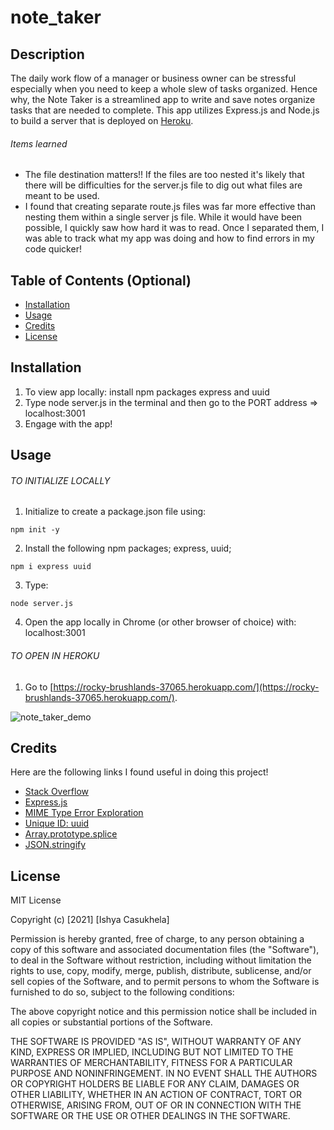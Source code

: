 # note_taker

## Description 
The daily work flow of a manager or business owner can be stressful especially when you need to keep a whole slew of tasks organized. Hence why, the Note Taker is a streamlined app to write and save notes organize tasks that are needed to complete. This app utilizes Express.js and Node.js to build a server that is deployed on [Heroku](https://rocky-brushlands-37065.herokuapp.com/).
###### Items learned
- The file destination matters!! If the files are too nested it's likely that there will be difficulties for the server.js file to dig out what files are meant to be used.
- I found that creating separate route.js files was far more effective than nesting them within a single server js file. While it would have been possible, I quickly saw how hard it was to read. Once I separated them, I was able to track what my app was doing and how to find errors in my code quicker!

## Table of Contents (Optional)
- [Installation](#installation)
- [Usage](#usage)
- [Credits](#credits)
- [License](#license)

## Installation
1. To view app locally: install npm packages express and uuid
2. Type node server.js in the terminal and then go to the PORT address => localhost:3001
3. Engage with the app!

## Usage
###### TO INITIALIZE LOCALLY
1. Initialize to create a package.json file using:
```
npm init -y
```
2. Install the following npm packages; express, uuid; 
```
npm i express uuid
```
3. Type:
```
node server.js
```
4. Open the app locally in Chrome (or other browser of choice) with: localhost:3001

###### TO OPEN IN HEROKU
1. Go to [https://rocky-brushlands-37065.herokuapp.com/](https://rocky-brushlands-37065.herokuapp.com/).
    
![note_taker_demo](assets/note_taker_app_demo.gif)
  
## Credits
Here are the following links I found useful in doing this project!
- [Stack Overflow](https://stackoverflow.com/questions/5924072/express-js-cant-get-my-static-files-why)
- [Express.js](https://expressjs.com/en/starter/static-files.html)
- [MIME Type Error Exploration](https://developer.mozilla.org/en-US/docs/Learn/Server-side/Configuring_server_MIME_types)
- [Unique ID: uuid](https://www.npmjs.com/package/uuid)
- [Array.prototype.splice](https://developer.mozilla.org/en-US/docs/Web/JavaScript/Reference/Global_Objects/Array/splice)
- [JSON.stringify](https://developer.mozilla.org/en-US/docs/Web/JavaScript/Reference/Global_Objects/JSON/stringify)


## License
MIT License

Copyright (c) [2021] [Ishya Casukhela]

Permission is hereby granted, free of charge, to any person obtaining a copy
of this software and associated documentation files (the "Software"), to deal
in the Software without restriction, including without limitation the rights
to use, copy, modify, merge, publish, distribute, sublicense, and/or sell
copies of the Software, and to permit persons to whom the Software is
furnished to do so, subject to the following conditions:

The above copyright notice and this permission notice shall be included in all
copies or substantial portions of the Software.

THE SOFTWARE IS PROVIDED "AS IS", WITHOUT WARRANTY OF ANY KIND, EXPRESS OR
IMPLIED, INCLUDING BUT NOT LIMITED TO THE WARRANTIES OF MERCHANTABILITY,
FITNESS FOR A PARTICULAR PURPOSE AND NONINFRINGEMENT. IN NO EVENT SHALL THE
AUTHORS OR COPYRIGHT HOLDERS BE LIABLE FOR ANY CLAIM, DAMAGES OR OTHER
LIABILITY, WHETHER IN AN ACTION OF CONTRACT, TORT OR OTHERWISE, ARISING FROM,
OUT OF OR IN CONNECTION WITH THE SOFTWARE OR THE USE OR OTHER DEALINGS IN THE
SOFTWARE.
